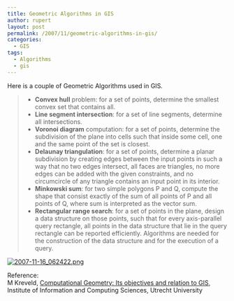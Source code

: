 ```yaml
---
title: Geometric Algorithms in GIS
author: rupert
layout: post
permalink: /2007/11/geometric-algorithms-in-gis/
categories:
  - GIS
tags:
  - Algorithms
  - gis
---
```

<p>Here is a couple of Geometric Algorithms used in GIS.</p>
<blockquote>
<ul>
<li><strong>Convex hull</strong> problem: for a set of points, determine the smallest convex set that contains all.</li>
<li><strong>Line segment intersection</strong>: for a set of line segments, determine all intersections.</li>
<li><strong>Voronoi diagram</strong> computation: for a set of points, determine the subdivision of the plane into cells such that inside some cell, one and the same point of the set is closest.</li>
<li><strong>Delaunay triangulation</strong>: for a set of points, determine a planar subdivision by creating edges between the input points in such a way that no two edges intersect, all faces are triangles, no more edges can be added with the given constraints, and no circumcircle of any triangle contains an input point in its interior.</li>
<li><strong>Minkowski sum</strong>: for two simple polygons P and Q, compute the shape that consist exactly of the sum of all points of P and all points of Q, where sum is interpreted as the vector sum.</li>
<li><strong>Rectangular range search</strong>: for a set of points in the plane, design a data structure on those points, such that for every axis-parallel query rectangle, all points in the data structure that lie in the query rectangle can be reported efficiently. Algorithms are needed for the construction of the data structure and for the execution of a query.</li>
</ul>
</blockquote>
<p><a href="http://www.gisnotes.com/images/2007/11/2007-11-16_062422.png" title="2007-11-16_062422.png"><img src="http://www.gisnotes.com/images/2007/11/2007-11-16_062422.png" alt="2007-11-16_062422.png" /></a></p>
<p>Reference:<br />
M Kreveld, <a href="http://www.gisnotes.com/images/2007/11/kreveldcggis.pdf" title="Computational Geometry: Its objectives and relation to GIS">Computational Geometry: Its objectives and relation to GIS</a>, Institute of Information and Computing Sciences, Utrecht University</p>
